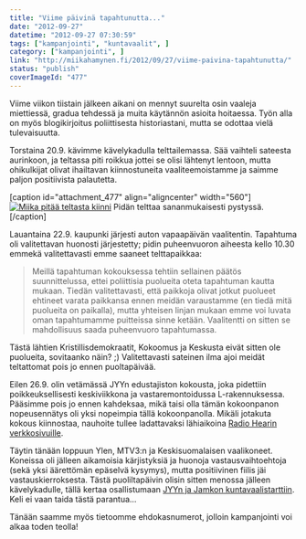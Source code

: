 ```yaml
---
title: "Viime päivinä tapahtunutta..."
date: "2012-09-27"
datetime: "2012-09-27 07:30:59"
tags: ["kampanjointi", "kuntavaalit", ]
category: ["kampanjointi", ]
link: "http://miikahamynen.fi/2012/09/27/viime-paivina-tapahtunutta/"
status: "publish"
coverImageId: "477"
---
```


Viime viikon tiistain jälkeen aikani on mennyt suurelta osin vaaleja miettiessä, gradua tehdessä ja muita käytännön asioita hoitaessa. Työn alla on myös blogikirjoitus poliittisesta historiastani, mutta se odottaa vielä tulevaisuutta.

Torstaina 20.9. kävimme kävelykadulla telttailemassa. Sää vaihteli sateesta aurinkoon, ja teltassa piti roikkua jottei se olisi lähtenyt lentoon, mutta ohikulkijat olivat ihailtavan kiinnostuneita vaaliteemoistamme ja saimme paljon positiivista palautetta.

\[caption id="attachment\_477" align="aligncenter" width="560"\][![](http://miikahamynen.fi/wp-content/uploads/2012/09/CRW_0001-800x533.jpg "Miika pitää teltasta kiinni")](http://miikahamynen.fi/wp-content/uploads/2012/09/CRW_0001.jpg) Pidän telttaa sananmukaisesti pystyssä.\[/caption\]

Lauantaina 22.9. kaupunki järjesti auton vapaapäivän vaalitentin. Tapahtuma oli valitettavan huonosti järjestetty; pidin puheenvuoron aiheesta kello 10.30 emmekä valitettavasti emme saaneet telttapaikkaa:

> Meillä tapahtuman kokouksessa tehtiin sellainen päätös suunnittelussa, ettei poliittisia puolueita oteta tapahtuman kautta mukaan. Tiedän valitettavasti, että paikkoja olivat jotkut puolueet ehtineet varata paikkansa ennen meidän varaustamme (en tiedä mitä puolueita on paikalla), mutta yhteisen linjan mukaan emme voi luvata oman tapahtumamme puitteissa sinne ketään. Vaalitentti on sitten se mahdollisuus saada puheenvuoro tapahtumassa.

Tästä lähtien Kristillisdemokraatit, Kokoomus ja Keskusta eivät sitten ole puolueita, sovitaanko näin? ;) Valitettavasti sateinen ilma ajoi meidät teltattomat pois jo ennen puoltapäivää.

Eilen 26.9. olin vetämässä JYYn edustajiston kokousta, joka pidettiin poikkeuksellisesti keskiviikkona ja vastaremontoidussa L-rakennuksessa. Pääsimme pois jo ennen kahdeksaa, mikä taisi olla tämän kokoonpanon nopeusennätys oli yksi nopeimpia tällä kokoonpanolla. Mikäli jotakuta kokous kiinnostaa, nauhoite tullee ladattavaksi lähiaikoina [Radio Hearin verkkosivuille](http://www.hear.fi/dl/jyy/).

Täytin tänään loppuun Ylen, MTV3:n ja Keskisuomalaisen vaalikoneet. Koneissa oli jälleen aikamoisia kärjistyksiä ja huonoja vastausvaihtoehtoja (sekä yksi äärettömän epäselvä kysymys), mutta positiivinen fiilis jäi vastauskierroksesta. Tästä puoliltapäivin olisin sitten menossa jälleen kävelykadulle, tällä kertaa osallistumaan [JYYn ja Jamkon kuntavaalistarttiin](https://www.facebook.com/events/474225725943375/). Keli ei vaan taida tästä parantua...

Tänään saamme myös tietoomme ehdokasnumerot, jolloin kampanjointi voi alkaa toden teolla!
